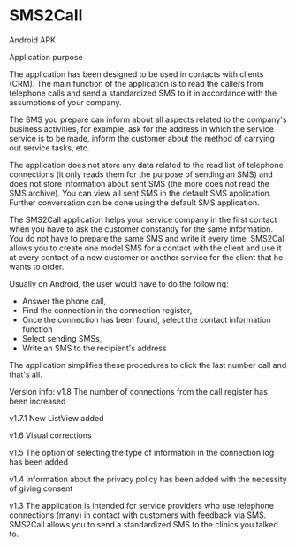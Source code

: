# SMS2Call
Android APK

Application purpose

The application has been designed to be used in contacts with clients (CRM). The main function of the application is to read the callers from telephone calls and send a standardized SMS to it in accordance with the assumptions of your company.

The SMS you prepare can inform about all aspects related to the company's business activities, for example, ask for the address in which the service service is to be made, inform the customer about the method of carrying out service tasks, etc.

The application does not store any data related to the read list of telephone connections (it only reads them for the purpose of sending an SMS) and does not store information about sent SMS (the more does not read the SMS archive). You can view all sent SMS in the default SMS application. Further conversation can be done using the default SMS application.

The SMS2Call application helps your service company in the first contact when you have to ask the customer constantly for the same information. You do not have to prepare the same SMS and write it every time. SMS2Call allows you to create one model SMS for a contact with the client and use it at every contact of a new customer or another service for the client that he wants to order.

Usually on Android, the user would have to do the following:
- Answer the phone call,
- Find the connection in the connection register,
- Once the connection has been found, select the contact information function
- Select sending SMSs,
- Write an SMS to the recipient's address

The application simplifies these procedures to click the last number call and that's all. 

Version info:
v1.8
The number of connections from the call register has been increased

v1.7.1
New ListView added

v1.6
Visual corrections

v1.5
The option of selecting the type of information in the connection log has been added

v1.4
Information about the privacy policy has been added with the necessity of giving consent

v1.3
The application is intended for service providers who use telephone connections (many) in contact with customers with feedback via SMS. SMS2Call allows you to send a standardized SMS to the clinics you talked to.

